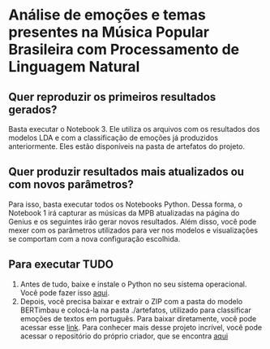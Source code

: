 # Análise de emoções e temas presentes na Música Popular Brasileira com Processamento de Linguagem Natural

## Quer reproduzir os primeiros resultados gerados?

Basta executar o Notebook 3. Ele utiliza os arquivos com os resultados dos modelos LDA e com a classificação de emoções já produzidos anteriormente. Eles estão disponíveis na pasta de artefatos do projeto.

## Quer produzir resultados mais atualizados ou com novos parâmetros?

Para isso, basta executar todos os Notebooks Python. Dessa forma, o Notebook 1 irá capturar as músicas da MPB atualizadas na página do Genius e os seguintes irão gerar novos resultados. Além disso, você pode mexer com os parâmetros utilizados para ver nos modelos e visualizações se comportam com a nova configuração escolhida.

## Para executar TUDO

1. Antes de tudo, baixe e instale o Python no seu sistema operacional. Você pode fazer isso [aqui](https://www.python.org/downloads/).<br>
2. Depois, você precisa baixar e extrair o ZIP com a pasta do modelo BERTimbau e colocá-la na pasta ./artefatos, utilizado para classificar emoções de textos em português. Para baixar diretamente, você pode acessar esse [link](https://drive.google.com/file/d/1srCYkS3dMR41BY0Y3WzMpCydJECfonUj/view). Para conhecer mais desse projeto incrível, você pode acessar o repositório do próprio criador, que se encontra [aqui](https://github.com/Luzo0/GoEmotions_portuguese)
